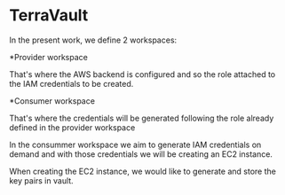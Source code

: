 # TerraVault
In the present work, we define 2 workspaces:

*Provider workspace

That's where the AWS backend is configured and so the role attached to the IAM credentials to be created.

*Consumer workspace 

That's where the credentials will be generated following the role already defined in the provider workspace

In the consummer workspace we aim to generate IAM credentials on demand and with those credentials we will be creating an EC2 instance.

When creating the EC2 instance, we would like to generate and store the key pairs in vault.

